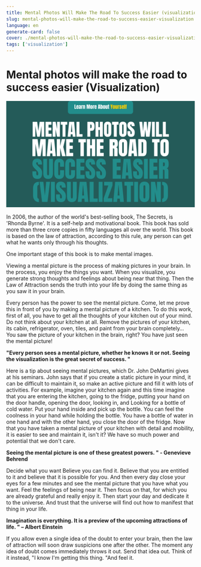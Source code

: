 ```yaml
---
title: Mental Photos Will Make The Road To Success Easier (visualization)
slug: mental-photos-will-make-the-road-to-success-easier-visualization
language: en
generate-card: false
cover: ./mental-photos-will-make-the-road-to-success-easier-visualization.png
tags: ['visualization']
---
```

# Mental photos will make the road to success easier (Visualization)

![](./mental-photos-will-make-the-road-to-success-easier-visualization.png)

In 2006, the author of the world&#39;s best-selling book, The Secrets, is &#39;Rhonda Byrne&#39;. It is a self-help and motivational book. This book has sold more than three crore copies in fifty languages ​​all over the world. This book is based on the law of attraction, according to this rule, any person can get what he wants only through his thoughts.

One important stage of this book is to make mental images.

Viewing a mental picture is the process of making pictures in your brain. In the process, you enjoy the things you want. When you visualize, you generate strong thoughts and feelings about being near that thing. Then the Law of Attraction sends the truth into your life by doing the same thing as you saw it in your brain.

Every person has the power to see the mental picture. Come, let me prove this in front of you by making a mental picture of a kitchen. To do this work, first of all, you have to get all the thoughts of your kitchen out of your mind. Do not think about your kitchen at all. Remove the pictures of your kitchen, its cabin, refrigerator, oven, tiles, and paint from your brain completely… You saw the picture of your kitchen in the brain, right? You have just seen the mental picture!

**&quot;Every person sees a mental picture, whether he knows it or not. Seeing the visualization is the great secret of success. &quot;**

Here is a tip about seeing mental pictures, which Dr. John DeMartini gives at his seminars. John says that if you create a static picture in your mind, it can be difficult to maintain it, so make an active picture and fill it with lots of activities. For example, imagine your kitchen again and this time imagine that you are entering the kitchen, going to the fridge, putting your hand on the door handle, opening the door, looking in, and Looking for a bottle of cold water. Put your hand inside and pick up the bottle. You can feel the coolness in your hand while holding the bottle. You have a bottle of water in one hand and with the other hand, you close the door of the fridge. Now that you have taken a mental picture of your kitchen with detail and mobility, it is easier to see and maintain it, isn&#39;t it? We have so much power and potential that we don&#39;t care.

**Seeing the mental picture is one of these greatest powers. &quot; - Genevieve Behrend**

Decide what you want Believe you can find it. Believe that you are entitled to it and believe that it is possible for you. And then every day close your eyes for a few minutes and see the mental picture that you have what you want. Feel the feelings of being near it. Then focus on that, for which you are already grateful and really enjoy it. Then start your day and dedicate it to the universe. And trust that the universe will find out how to manifest that thing in your life.

**Imagination is everything. It is a preview of the upcoming attractions of life. &quot; – Albert Einstein**

If you allow even a single idea of ​​the doubt to enter your brain, then the law of attraction will soon draw suspicions one after the other. The moment any idea of ​​doubt comes immediately throws it out. Send that idea out. Think of it instead, &quot;I know I&#39;m getting this thing. &quot;And feel it.
